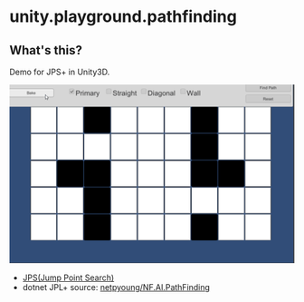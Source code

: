 # unity.playground.pathfinding

## What's this?

Demo for JPS+ in Unity3D.

![jpsplus_demo.gif](jpsplus_demo.gif)

- [JPS(Jump Point Search)](https://en.wikipedia.org/wiki/Jump_point_search)
- dotnet JPL+ source: [netpyoung/NF.AI.PathFinding](https://github.com/netpyoung/NF.AI.PathFinding)